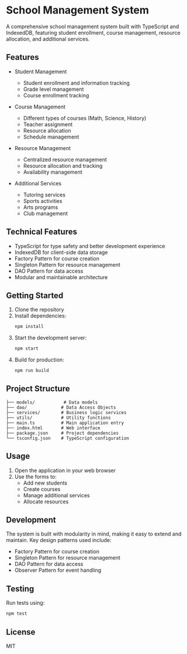 # School Management System

A comprehensive school management system built with TypeScript and IndexedDB, featuring student enrollment, course management, resource allocation, and additional services.

## Features

- Student Management
  - Student enrollment and information tracking
  - Grade level management
  - Course enrollment tracking

- Course Management
  - Different types of courses (Math, Science, History)
  - Teacher assignment
  - Resource allocation
  - Schedule management

- Resource Management
  - Centralized resource management
  - Resource allocation and tracking
  - Availability management

- Additional Services
  - Tutoring services
  - Sports activities
  - Arts programs
  - Club management

## Technical Features

- TypeScript for type safety and better development experience
- IndexedDB for client-side data storage
- Factory Pattern for course creation
- Singleton Pattern for resource management
- DAO Pattern for data access
- Modular and maintainable architecture

## Getting Started

1. Clone the repository
2. Install dependencies:
   ```bash
   npm install
   ```
3. Start the development server:
   ```bash
   npm start
   ```
4. Build for production:
   ```bash
   npm run build
   ```

## Project Structure

```
├── models/           # Data models
├── dao/             # Data Access Objects
├── services/        # Business logic services
├── utils/           # Utility functions
├── main.ts          # Main application entry
├── index.html       # Web interface
├── package.json     # Project dependencies
└── tsconfig.json    # TypeScript configuration
```

## Usage

1. Open the application in your web browser
2. Use the forms to:
   - Add new students
   - Create courses
   - Manage additional services
   - Allocate resources

## Development

The system is built with modularity in mind, making it easy to extend and maintain. Key design patterns used include:

- Factory Pattern for course creation
- Singleton Pattern for resource management
- DAO Pattern for data access
- Observer Pattern for event handling

## Testing

Run tests using:
```bash
npm test
```

## License

MIT 
